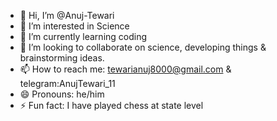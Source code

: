- 👋 Hi, I’m @Anuj-Tewari
- 👀 I’m interested in Science 
- 🌱 I’m currently learning coding 
- 💞️ I’m looking to collaborate on science, developing things & brainstorming ideas.
- 📫 How to reach me: tewarianuj8000@gmail.com & telegram:AnujTewari_11
- 😄 Pronouns: he/him
- ⚡ Fun fact: I have played chess at state level

<!---
Anuj-Tewari/Anuj-Tewari is a ✨ special ✨ repository because its `README.md` (this file) appears on your GitHub profile.
You can click the Preview link to take a look at your changes.
--->

